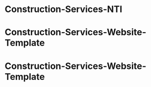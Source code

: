 # Construction-Services-NTI
# Construction-Services-Website-Template
# Construction-Services-Website-Template
